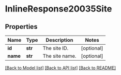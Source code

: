 # InlineResponse20035Site

## Properties
Name | Type | Description | Notes
------------ | ------------- | ------------- | -------------
**id** | **str** | The site ID. | [optional] 
**name** | **str** | The site name. | [optional] 

[[Back to Model list]](../README.md#documentation-for-models) [[Back to API list]](../README.md#documentation-for-api-endpoints) [[Back to README]](../README.md)

